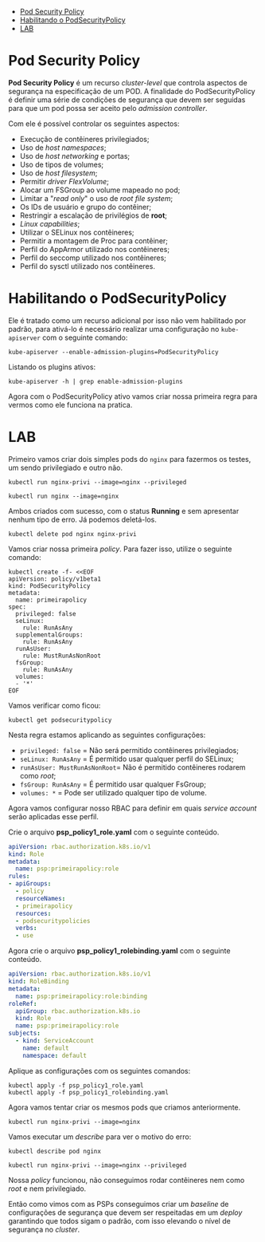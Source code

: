 <!-- TOC -->

- [Pod Security Policy](#pod-security-policy)
- [Habilitando o PodSecurityPolicy](#habilitando-o-podsecuritypolicy)
- [LAB](#lab)

<!-- TOC -->

# Pod Security Policy

**Pod Security Policy** é um recurso *cluster-level* que controla aspectos de segurança na especificação de um POD. A finalidade do PodSecurityPolicy é definir uma série de condições de segurança que devem ser seguidas para que um pod possa ser aceito pelo *admission controller*.

Com ele é possível controlar os seguintes aspectos:

* Execução de contêineres privilegiados;
* Uso de *host namespaces*;
* Uso de *host networking* e portas;
* Uso de tipos de volumes;
* Uso de *host filesystem*;
* Permitir *driver FlexVolume*;
* Alocar um FSGroup ao volume mapeado no pod;
* Limitar a "*read only*" o uso de *root file system*;
* Os IDs de usuário e grupo do contêiner;
* Restringir a escalação de privilégios de **root**;
* *Linux capabilities*;
* Utilizar o SELinux nos contêineres;
* Permitir a montagem de Proc para contêiner;
* Perfil do AppArmor utilizado nos contêineres;
* Perfil do seccomp utilizado nos contêineres;
* Perfil do sysctl utilizado nos contêineres.

# Habilitando o PodSecurityPolicy

Ele é tratado como um recurso adicional por isso não vem habilitado por padrão, para ativá-lo é necessário realizar uma configuração no ``kube-apiserver`` com o seguinte comando:

```
kube-apiserver --enable-admission-plugins=PodSecurityPolicy
```

Listando os plugins ativos:

```
kube-apiserver -h | grep enable-admission-plugins
```

Agora com o PodSecurityPolicy ativo vamos criar nossa primeira regra para vermos como ele funciona na pratica.

# LAB

Primeiro vamos criar dois simples pods do ``nginx`` para fazermos os testes, um sendo privilegiado e outro não.

```
kubectl run nginx-privi --image=nginx --privileged

kubectl run nginx --image=nginx
```

Ambos criados com sucesso, com o status **Running** e sem apresentar nenhum tipo de erro. Já podemos deletá-los.

```
kubectl delete pod nginx nginx-privi
```

Vamos criar nossa primeira *policy*. Para fazer isso, utilize o seguinte comando:

```
kubectl create -f- <<EOF 
apiVersion: policy/v1beta1
kind: PodSecurityPolicy
metadata:
  name: primeirapolicy
spec:
  privileged: false  
  seLinux:
    rule: RunAsAny
  supplementalGroups:
    rule: RunAsAny
  runAsUser:
    rule: MustRunAsNonRoot 
  fsGroup:
    rule: RunAsAny
  volumes:
  - '*'
EOF
```

Vamos verificar como ficou:

```
kubectl get podsecuritypolicy
```

Nesta regra estamos aplicando as seguintes configurações:

* ``privileged: false`` = Não será permitido contêineres privilegiados;
* ``seLinux: RunAsAny`` = É permitido usar qualquer perfil do SELinux;
* ``runAsUser: MustRunAsNonRoot``= Não é permitido contêineres rodarem como *root*;
* ``fsGroup: RunAsAny`` = É permitido usar qualquer FsGroup;
* ``volumes: *`` = Pode ser utilizado qualquer tipo de volume.

Agora vamos configurar nosso RBAC para definir em quais *service account* serão aplicadas esse perfil.

Crie o arquivo **psp_policy1_role.yaml** com o seguinte conteúdo.

```yaml
apiVersion: rbac.authorization.k8s.io/v1
kind: Role
metadata:
  name: psp:primeirapolicy:role
rules:
- apiGroups:
  - policy
  resourceNames:
  - primeirapolicy
  resources:
  - podsecuritypolicies
  verbs:
  - use
```

Agora crie o arquivo **psp_policy1_rolebinding.yaml** com o seguinte conteúdo.

```yaml
apiVersion: rbac.authorization.k8s.io/v1
kind: RoleBinding
metadata:
  name: psp:primeirapolicy:role:binding
roleRef:
  apiGroup: rbac.authorization.k8s.io
  kind: Role
  name: psp:primeirapolicy:role
subjects:
  - kind: ServiceAccount
    name: default
    namespace: default
```

Aplique as configurações com os seguintes comandos:

```
kubectl apply -f psp_policy1_role.yaml
kubectl apply -f psp_policy1_rolebinding.yaml
```

Agora vamos tentar criar os mesmos pods que criamos anteriormente.

```
kubectl run nginx-privi --image=nginx
```

Vamos executar um *describe* para ver o motivo do erro:

```
kubectl describe pod nginx

kubectl run nginx-privi --image=nginx --privileged
```

Nossa *policy* funcionou, não conseguimos rodar contêineres nem como *root* e nem privilegiado.

Então como vimos com as PSPs conseguimos criar um *baseline* de configurações de segurança que devem ser respeitadas em um *deploy* garantindo que todos sigam o padrão, com isso elevando o nível de segurança no *cluster*.